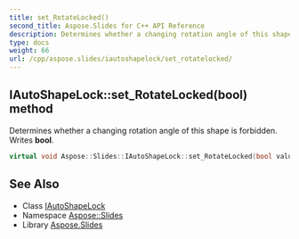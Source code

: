 ```yaml
---
title: set_RotateLocked()
second_title: Aspose.Slides for C++ API Reference
description: Determines whether a changing rotation angle of this shape is forbidden. Writes bool.
type: docs
weight: 66
url: /cpp/aspose.slides/iautoshapelock/set_rotatelocked/
---
```

## IAutoShapeLock::set_RotateLocked(bool) method


Determines whether a changing rotation angle of this shape is forbidden. Writes **bool**.

```cpp
virtual void Aspose::Slides::IAutoShapeLock::set_RotateLocked(bool value)=0
```

## See Also

* Class [IAutoShapeLock](./)
* Namespace [Aspose::Slides](../)
* Library [Aspose.Slides](../../)